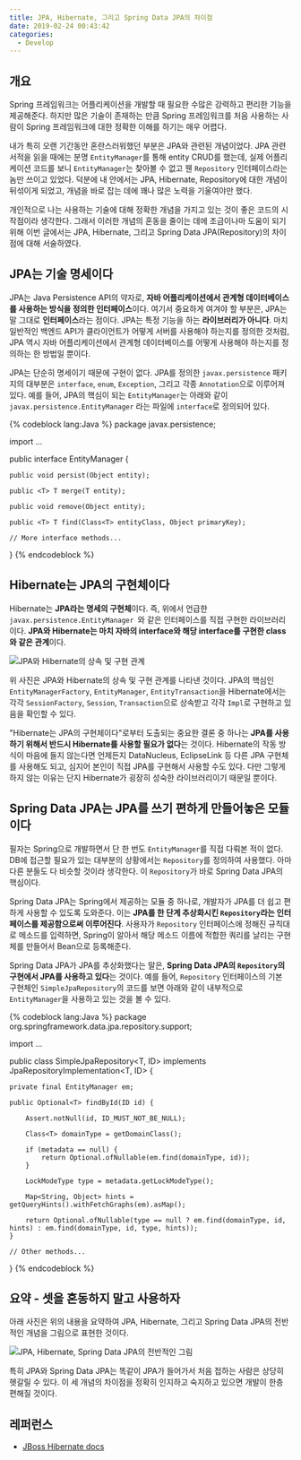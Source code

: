 ```yaml
---
title: JPA, Hibernate, 그리고 Spring Data JPA의 차이점
date: 2019-02-24 00:43:42
categories:
  - Develop
---
```

## 개요

Spring 프레임워크는 어플리케이션을 개발할 때 필요한 수많은 강력하고 편리한 기능을 제공해준다. 하지만 많은 기술이 존재하는 만큼 Spring 프레임워크를 처음 사용하는 사람이 Spring 프레임워크에 대한 정확한 이해를 하기는 매우 어렵다.
<br />

내가 특히 오랜 기간동안 혼란스러워했던 부분은 JPA와 관련된 개념이었다. JPA 관련 서적을 읽을 때에는 분명 `EntityManager`를 통해 entity CRUD를 했는데, 실제 어플리케이션 코드를 보니 `EntityManager`는 찾아볼 수 없고 웬 `Repository` 인터페이스라는 놈만 쓰이고 있었다. 덕분에 내 안에서는 JPA, Hibernate, Repository에 대한 개념이 뒤섞이게 되었고, 개념을 바로 잡는 데에 꽤나 많은 노력을 기울여야만 했다.
<br />

개인적으로 나는 사용하는 기술에 대해 정확한 개념을 가지고 있는 것이 좋은 코드의 시작점이라 생각한다. 그래서 이러한 개념의 혼동을 줄이는 데에 조금이나마 도움이 되기 위해 이번 글에서는 JPA, Hibernate, 그리고 Spring Data JPA(Repository)의 차이점에 대해 서술하였다.
<br />

## JPA는 기술 명세이다

JPA는 Java Persistence API의 약자로, **자바 어플리케이션에서 관계형 데이터베이스를 사용하는 방식을 정의한 인터페이스**이다. 여기서 중요하게 여겨야 할 부분은, JPA는 말 그대로 **인터페이스**라는 점이다. JPA는 특정 기능을 하는 **라이브러리가 아니다**. 마치 일반적인 백엔드 API가 클라이언트가 어떻게 서버를 사용해야 하는지를 정의한 것처럼, JPA 역시 자바 어플리케이션에서 관계형 데이터베이스를 어떻게 사용해야 하는지를 정의하는 한 방법일 뿐이다.
<br />

JPA는 단순히 명세이기 때문에 구현이 없다. JPA를 정의한 `javax.persistence` 패키지의 대부분은 `interface`, `enum`, `Exception`, 그리고 각종 `Annotation`으로 이루어져 있다. 예를 들어, JPA의 핵심이 되는 `EntityManager`는 아래와 같이 `javax.persistence.EntityManager` 라는 파일에 `interface`로 정의되어 있다.

{% codeblock lang:Java %}
package javax.persistence;

import ...

public interface EntityManager {

    public void persist(Object entity);

    public <T> T merge(T entity);

    public void remove(Object entity);

    public <T> T find(Class<T> entityClass, Object primaryKey);

    // More interface methods...
}
{% endcodeblock %}
<br />

## Hibernate는 JPA의 구현체이다

Hibernate는 **JPA라는 명세의 구현체**이다. 즉, 위에서 언급한 `javax.persistence.EntityManager	`와 같은 인터페이스를 직접 구현한 라이브러리이다. **JPA와 Hibernate는 마치 자바의 interface와 해당 interface를 구현한 class와 같은 관계**이다.

![JPA와 Hibernate의 상속 및 구현 관계](/images/jpa_hibernate_repository/jpa_hibernate_relationship.png)

위 사진은 JPA와 Hibernate의 상속 및 구현 관계를 나타낸 것이다. JPA의 핵심인 `EntityManagerFactory`, `EntityManager`, `EntityTransaction`을 Hibernate에서는 각각 `SessionFactory`, `Session`, `Transaction`으로 상속받고 각각 `Impl`로 구현하고 있음을 확인할 수 있다.
<br />

"Hibernate는 JPA의 구현체이다"로부터 도출되는 중요한 결론 중 하나는 **JPA를 사용하기 위해서 반드시 Hibernate를 사용할 필요가 없다**는 것이다. Hibernate의 작동 방식이 마음에 들지 않는다면 언제든지 DataNucleus, EclipseLink 등 다른 JPA 구현체를 사용해도 되고, 심지어 본인이 직접 JPA를 구현해서 사용할 수도 있다. 다만 그렇게 하지 않는 이유는 단지 Hibernate가 굉장히 성숙한 라이브러리이기 때문일 뿐이다.
<br />

## Spring Data JPA는 JPA를 쓰기 편하게 만들어놓은 모듈이다

필자는 Spring으로 개발하면서 단 한 번도 `EntityManager`를 직접 다뤄본 적이 없다. DB에 접근할 필요가 있는 대부분의 상황에서는 `Repository`를 정의하여 사용했다. 아마 다른 분들도 다 비슷할 것이라 생각한다. 이 `Repository`가 바로 Spring Data JPA의 핵심이다.
<br />

Spring Data JPA는 Spring에서 제공하는 모듈 중 하나로, 개발자가 JPA를 더 쉽고 편하게 사용할 수 있도록 도와준다. 이는 **JPA를 한 단계 추상화시킨 `Repository`라는 인터페이스를 제공함으로써 이루어진다**. 사용자가 `Repository` 인터페이스에 정해진 규칙대로 메소드를 입력하면, Spring이 알아서 해당 메소드 이름에 적합한 쿼리를 날리는 구현체를 만들어서 Bean으로 등록해준다.
<br />

Spring Data JPA가 JPA를 추상화했다는 말은, **Spring Data JPA의 `Repository`의 구현에서 JPA를 사용하고 있다**는 것이다. 예를 들어, `Repository` 인터페이스의 기본 구현체인 `SimpleJpaRepository`의 코드를 보면 아래와 같이 내부적으로 `EntityManager`을 사용하고 있는 것을 볼 수 있다.

{% codeblock lang:Java %}
package org.springframework.data.jpa.repository.support;

import ...

public class SimpleJpaRepository<T, ID> implements JpaRepositoryImplementation<T, ID> {

    private final EntityManager em;

    public Optional<T> findById(ID id) {

        Assert.notNull(id, ID_MUST_NOT_BE_NULL);

        Class<T> domainType = getDomainClass();

        if (metadata == null) {
            return Optional.ofNullable(em.find(domainType, id));
        }

        LockModeType type = metadata.getLockModeType();

        Map<String, Object> hints = getQueryHints().withFetchGraphs(em).asMap();

        return Optional.ofNullable(type == null ? em.find(domainType, id, hints) : em.find(domainType, id, type, hints));
    }

    // Other methods...
}
{% endcodeblock %}
<br />

## 요약 - 셋을 혼동하지 말고 사용하자

아래 사진은 위의 내용을 요약하여 JPA, Hibernate, 그리고 Spring Data JPA의 전반적인 개념을 그림으로 표현한 것이다.

![JPA, Hibernate, Spring Data JPA의 전반적인 그림](/images/jpa_hibernate_repository/overall_design.png)

특히 JPA와 Spring Data JPA는 똑같이 JPA가 들어가서 처음 접하는 사람은 상당히 헷갈릴 수 있다. 이 세 개념의 차이점을 정확히 인지하고 숙지하고 있으면 개발이 한층 편해질 것이다.
<br />

## 레퍼런스

* [JBoss Hibernate docs](http://docs.jboss.org/hibernate/orm/5.4/userguide/html_single/Hibernate_User_Guide.html)

